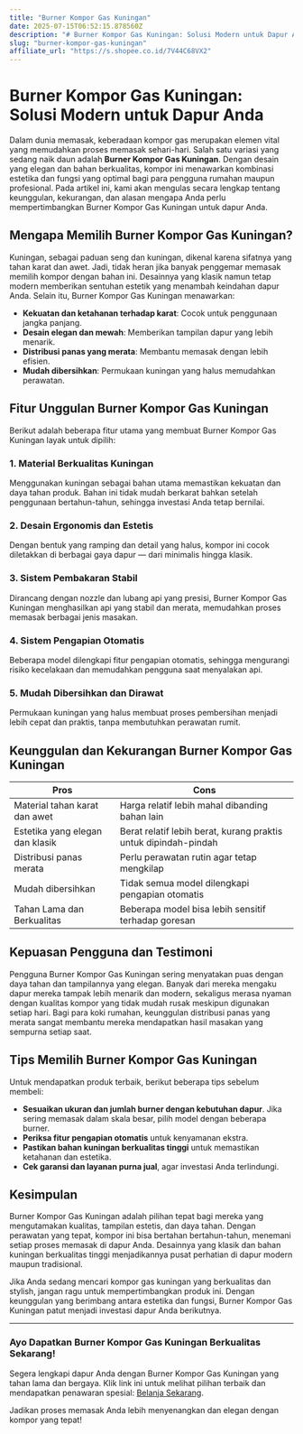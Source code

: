 ```yaml
---
title: "Burner Kompor Gas Kuningan"
date: 2025-07-15T06:52:15.878560Z
description: "# Burner Kompor Gas Kuningan: Solusi Modern untuk Dapur Anda..."
slug: "burner-kompor-gas-kuningan"
affiliate_url: "https://s.shopee.co.id/7V44C68VX2"
---
```

# Burner Kompor Gas Kuningan: Solusi Modern untuk Dapur Anda

Dalam dunia memasak, keberadaan kompor gas merupakan elemen vital yang memudahkan proses memasak sehari-hari. Salah satu variasi yang sedang naik daun adalah **Burner Kompor Gas Kuningan**. Dengan desain yang elegan dan bahan berkualitas, kompor ini menawarkan kombinasi estetika dan fungsi yang optimal bagi para pengguna rumahan maupun profesional. Pada artikel ini, kami akan mengulas secara lengkap tentang keunggulan, kekurangan, dan alasan mengapa Anda perlu mempertimbangkan Burner Kompor Gas Kuningan untuk dapur Anda.

## Mengapa Memilih Burner Kompor Gas Kuningan?

Kuningan, sebagai paduan seng dan kuningan, dikenal karena sifatnya yang tahan karat dan awet. Jadi, tidak heran jika banyak penggemar memasak memilih kompor dengan bahan ini. Desainnya yang klasik namun tetap modern memberikan sentuhan estetik yang menambah keindahan dapur Anda. Selain itu, Burner Kompor Gas Kuningan menawarkan:

- **Kekuatan dan ketahanan terhadap karat**: Cocok untuk penggunaan jangka panjang.
- **Desain elegan dan mewah**: Memberikan tampilan dapur yang lebih menarik.
- **Distribusi panas yang merata**: Membantu memasak dengan lebih efisien.
- **Mudah dibersihkan**: Permukaan kuningan yang halus memudahkan perawatan.

## Fitur Unggulan Burner Kompor Gas Kuningan

Berikut adalah beberapa fitur utama yang membuat Burner Kompor Gas Kuningan layak untuk dipilih:

### 1. Material Berkualitas Kuningan

Menggunakan kuningan sebagai bahan utama memastikan kekuatan dan daya tahan produk. Bahan ini tidak mudah berkarat bahkan setelah penggunaan bertahun-tahun, sehingga investasi Anda tetap bernilai.

### 2. Desain Ergonomis dan Estetis

Dengan bentuk yang ramping dan detail yang halus, kompor ini cocok diletakkan di berbagai gaya dapur — dari minimalis hingga klasik.

### 3. Sistem Pembakaran Stabil

Dirancang dengan nozzle dan lubang api yang presisi, Burner Kompor Gas Kuningan menghasilkan api yang stabil dan merata, memudahkan proses memasak berbagai jenis masakan.

### 4. Sistem Pengapian Otomatis

Beberapa model dilengkapi fitur pengapian otomatis, sehingga mengurangi risiko kecelakaan dan memudahkan pengguna saat menyalakan api.

### 5. Mudah Dibersihkan dan Dirawat

Permukaan kuningan yang halus membuat proses pembersihan menjadi lebih cepat dan praktis, tanpa membutuhkan perawatan rumit.

## Keunggulan dan Kekurangan Burner Kompor Gas Kuningan

| Pros                         | Cons                                    |
|------------------------------|-----------------------------------------|
| Material tahan karat dan awet | Harga relatif lebih mahal dibanding bahan lain |
| Estetika yang elegan dan klasik | Berat relatif lebih berat, kurang praktis untuk dipindah-pindah |
| Distribusi panas merata     | Perlu perawatan rutin agar tetap mengkilap |
| Mudah dibersihkan          | Tidak semua model dilengkapi pengapian otomatis |
| Tahan Lama dan Berkualitas | Beberapa model bisa lebih sensitif terhadap goresan |

## Kepuasan Pengguna dan Testimoni

Pengguna Burner Kompor Gas Kuningan sering menyatakan puas dengan daya tahan dan tampilannya yang elegan. Banyak dari mereka mengaku dapur mereka tampak lebih menarik dan modern, sekaligus merasa nyaman dengan kualitas kompor yang tidak mudah rusak meskipun digunakan setiap hari. Bagi para koki rumahan, keunggulan distribusi panas yang merata sangat membantu mereka mendapatkan hasil masakan yang sempurna setiap saat.

## Tips Memilih Burner Kompor Gas Kuningan

Untuk mendapatkan produk terbaik, berikut beberapa tips sebelum membeli:

- **Sesuaikan ukuran dan jumlah burner dengan kebutuhan dapur**. Jika sering memasak dalam skala besar, pilih model dengan beberapa burner.
- **Periksa fitur pengapian otomatis** untuk kenyamanan ekstra.
- **Pastikan bahan kuningan berkualitas tinggi** untuk memastikan ketahanan dan estetika.
- **Cek garansi dan layanan purna jual**, agar investasi Anda terlindungi.

## Kesimpulan

Burner Kompor Gas Kuningan adalah pilihan tepat bagi mereka yang mengutamakan kualitas, tampilan estetis, dan daya tahan. Dengan perawatan yang tepat, kompor ini bisa bertahan bertahun-tahun, menemani setiap proses memasak di dapur Anda. Desainnya yang klasik dan bahan kuningan berkualitas tinggi menjadikannya pusat perhatian di dapur modern maupun tradisional.

Jika Anda sedang mencari kompor gas kuningan yang berkualitas dan stylish, jangan ragu untuk mempertimbangkan produk ini. Dengan keunggulan yang berimbang antara estetika dan fungsi, Burner Kompor Gas Kuningan patut menjadi investasi dapur Anda berikutnya.

---

### Ayo Dapatkan Burner Kompor Gas Kuningan Berkualitas Sekarang!

Segera lengkapi dapur Anda dengan Burner Kompor Gas Kuningan yang tahan lama dan bergaya. Klik link ini untuk melihat pilihan terbaik dan mendapatkan penawaran spesial: [Belanja Sekarang](https://s.shopee.co.id/7V44C68VX2).

Jadikan proses memasak Anda lebih menyenangkan dan elegan dengan kompor yang tepat!